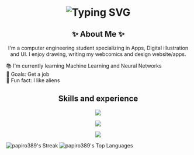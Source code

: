 <div align="center">
    <h1>
        <img src="https://readme-typing-svg.herokuapp.com?font=Jetbrains+mono&size=40&duration=2500&repeat=false&color=33FF33&center=true&vCenter=true&width=435&lines=Hi+I'm+Papiro;" alt="Typing SVG"/>
    </h1>
</div>

<div align="center">
    <h2>✨ About Me ✨</h2>
    <p>I'm a computer engineering student specializing in Apps, Digital illustration and UI. I enjoy drawing, writing my webcomics and design website/apps.</p>

  <p align="left">📚 I'm currently learning Machine Learning and Neural Networks <br>🎯 Goals: Get a job<br>🎲 Fun fact: I like aliens</p>
</div>

<div align="center">
    <h2>Skills and experience</h2>
</div>
<p align="center">
  <a href="https://skillicons.dev">
    <img src="https://skillicons.dev/icons?i=html,css,js,dart,python" />
  </a>
</p>
<p align="center">
  <a href="https://skillicons.dev">
    <img src="https://skillicons.dev/icons?i=flutter,react,androidstudio,tensorflow,postgres" />
  </a>
</p>
<p align="center">
  <a href="https://skillicons.dev">
    <img src="https://skillicons.dev/icons?i=wordpress,notion,figma,blender,firebase" />
  </a>
</p>

  ![papiro389's Streak](https://github-readme-streak-stats.herokuapp.com/?user=papiro389&theme=gotham&hide_border=true)
![papiro389's Top Languages](https://github-readme-stats.vercel.app/api/top-langs/?username=papiro389&theme=gotham&show_icons=true&hide_border=true&layout=compact)
